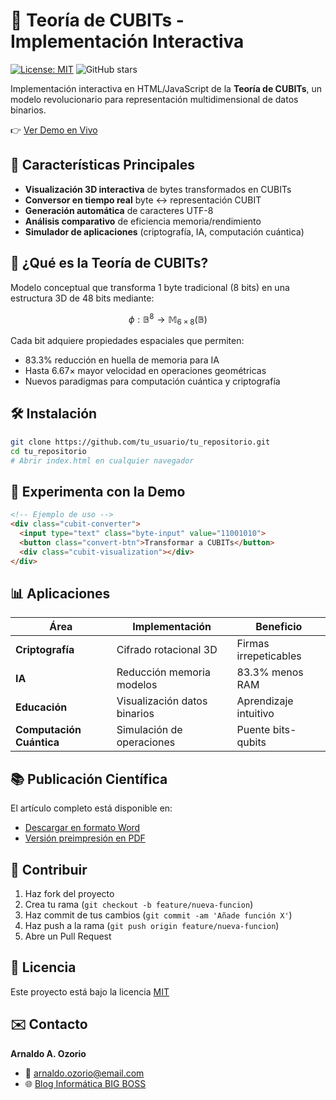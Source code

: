 # 🧊 Teoría de CUBITs - Implementación Interactiva

[![License: MIT](https://img.shields.io/badge/License-MIT-yellow.svg)](https://opensource.org/licenses/MIT)
![GitHub stars](https://img.shields.io/github/stars/tu_usuario/tu_repositorio?style=social)

Implementación interactiva en HTML/JavaScript de la **Teoría de CUBITs**, un modelo revolucionario para representación multidimensional de datos binarios.

👉 [Ver Demo en Vivo](https://tu-usuario.github.io/tu-repositorio)

## 🚀 Características Principales
- **Visualización 3D interactiva** de bytes transformados en CUBITs
- **Conversor en tiempo real** byte ↔ representación CUBIT
- **Generación automática** de caracteres UTF-8
- **Análisis comparativo** de eficiencia memoria/rendimiento
- **Simulador de aplicaciones** (criptografía, IA, computación cuántica)

## 🧩 ¿Qué es la Teoría de CUBITs?
Modelo conceptual que transforma 1 byte tradicional (8 bits) en una estructura 3D de 48 bits mediante:

```math
\phi: \mathbb{B}^8 \rightarrow \mathbb{M}_{6×8}(\mathbb{B})
```

Cada bit adquiere propiedades espaciales que permiten:
- 83.3% reducción en huella de memoria para IA
- Hasta 6.67× mayor velocidad en operaciones geométricas
- Nuevos paradigmas para computación cuántica y criptografía

## 🛠️ Instalación
```bash
git clone https://github.com/tu_usuario/tu_repositorio.git
cd tu_repositorio
# Abrir index.html en cualquier navegador
```

## 🧪 Experimenta con la Demo
```html
<!-- Ejemplo de uso -->
<div class="cubit-converter">
  <input type="text" class="byte-input" value="11001010">
  <button class="convert-btn">Transformar a CUBITs</button>
  <div class="cubit-visualization"></div>
</div>
```

## 📊 Aplicaciones
| Área                | Implementación                  | Beneficio               |
|---------------------|---------------------------------|-------------------------|
| **Criptografía**    | Cifrado rotacional 3D           | Firmas irrepeticables   |
| **IA**              | Reducción memoria modelos       | 83.3% menos RAM         |
| **Educación**       | Visualización datos binarios    | Aprendizaje intuitivo   |
| **Computación Cuántica**| Simulación de operaciones    | Puente bits-qubits      |

## 📚 Publicación Científica
El artículo completo está disponible en:
- [Descargar en formato Word](articulo/Teoria_CUBITs_Articulo.docx)
- [Versión preimpresión en PDF](articulo/Preprint_CUBITs.pdf)

## 🤝 Contribuir
1. Haz fork del proyecto
2. Crea tu rama (`git checkout -b feature/nueva-funcion`)
3. Haz commit de tus cambios (`git commit -am 'Añade función X'`)
4. Haz push a la rama (`git push origin feature/nueva-funcion`)
5. Abre un Pull Request

## 📄 Licencia
Este proyecto está bajo la licencia [MIT](LICENSE)

## ✉️ Contacto
**Arnaldo A. Ozorio**  
- 📧 arnaldo.ozorio@email.com  
- 🌐 [Blog Informática BIG BOSS](https://informaticabigbosspy.blogspot.com)
